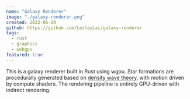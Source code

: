 ```yaml
---
name: "Galaxy Renderer"
image: "./galaxy-renderer.png"
created: 2022-06-20
github: https://github.com/LesleyLai/galaxy-renderer
tags:
  - rust
  - graphics
  - webgpu
featured: true
---
```


This is a galaxy renderer built in Rust using wgpu. Star formations are procedurally generated based on [density wave theory](https://en.wikipedia.org/wiki/Density_wave_theory), with motion driven by compute shaders. The rendering pipeline is entirely GPU-driven with indirect rendering.

